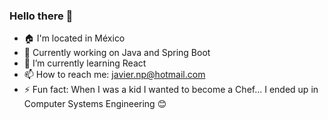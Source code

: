 ### Hello there 👋


- 🏠 I'm located in México 
- 🔭 Currently working on Java and Spring Boot
- 🌱 I’m currently learning React
- 📫 How to reach me: [javier.np@hotmail.com](mailto:javier.np@hotmail.com)
- ⚡ Fun fact: When I was a kid I wanted to become a Chef... I ended up in Computer Systems Engineering 😊 


